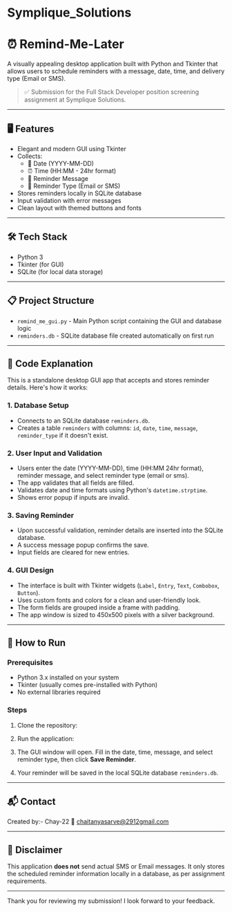 # Symplique_Solutions

# ⏰ Remind-Me-Later

A visually appealing desktop application built with Python and Tkinter that allows users to schedule reminders with a message, date, time, and delivery type (Email or SMS).

> ✅ Submission for the Full Stack Developer position screening assignment at Symplique Solutions.

---

## 🖥 Features

- Elegant and modern GUI using Tkinter
- Collects:
  - 📅 Date (YYYY-MM-DD)
  - ⏰ Time (HH:MM - 24hr format)
  - 💬 Reminder Message
  - 📨 Reminder Type (Email or SMS)
- Stores reminders locally in SQLite database
- Input validation with error messages
- Clean layout with themed buttons and fonts

---

## 🛠 Tech Stack

- Python 3
- Tkinter (for GUI)
- SQLite (for local data storage)

---

## 📋 Project Structure

- `remind_me_gui.py` - Main Python script containing the GUI and database logic
- `reminders.db` - SQLite database file created automatically on first run

---

## 🧠 Code Explanation

This is a standalone desktop GUI app that accepts and stores reminder details. Here's how it works:

### 1. Database Setup

- Connects to an SQLite database `reminders.db`.
- Creates a table `reminders` with columns: `id`, `date`, `time`, `message`, `reminder_type` if it doesn't exist.

### 2. User Input and Validation

- Users enter the date (YYYY-MM-DD), time (HH:MM 24hr format), reminder message, and select reminder type (email or sms).
- The app validates that all fields are filled.
- Validates date and time formats using Python's `datetime.strptime`.
- Shows error popup if inputs are invalid.

### 3. Saving Reminder

- Upon successful validation, reminder details are inserted into the SQLite database.
- A success message popup confirms the save.
- Input fields are cleared for new entries.

### 4. GUI Design

- The interface is built with Tkinter widgets (`Label`, `Entry`, `Text`, `Combobox`, `Button`).
- Uses custom fonts and colors for a clean and user-friendly look.
- The form fields are grouped inside a frame with padding.
- The app window is sized to 450x500 pixels with a silver background.

---

## 🚀 How to Run

### Prerequisites

- Python 3.x installed on your system
- Tkinter (usually comes pre-installed with Python)
- No external libraries required

### Steps

1. Clone the repository:

2. Run the application:
  
3. The GUI window will open. Fill in the date, time, message, and select reminder type, then click **Save Reminder**.

4. Your reminder will be saved in the local SQLite database `reminders.db`.

---

## 📬 Contact

Created by:- Chay-22
📧 chaitanyasarve@2912gmail.com  

---

## 📝 Disclaimer

This application **does not** send actual SMS or Email messages. It only stores the scheduled reminder information locally in a database, as per assignment requirements.

---

Thank you for reviewing my submission! I look forward to your feedback.
